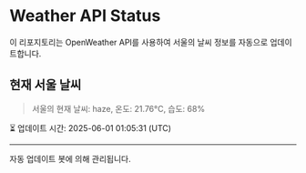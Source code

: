 
# Weather API Status

이 리포지토리는 OpenWeather API를 사용하여 서울의 날씨 정보를 자동으로 업데이트합니다.

## 현재 서울 날씨
> 서울의 현재 날씨: haze, 온도: 21.76°C, 습도: 68%

⏳ 업데이트 시간: 2025-06-01 01:05:31 (UTC)

---
자동 업데이트 봇에 의해 관리됩니다.
